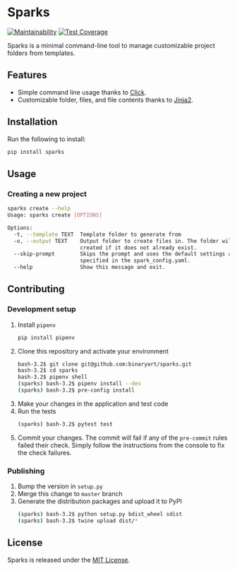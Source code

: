 # Sparks
[![Maintainability](https://api.codeclimate.com/v1/badges/f12ace4056c914eb05ba/maintainability)](https://codeclimate.com/github/binaryart/sparks/maintainability) [![Test Coverage](https://api.codeclimate.com/v1/badges/f12ace4056c914eb05ba/test_coverage)](https://codeclimate.com/github/binaryart/sparks/test_coverage)

Sparks is a minimal command-line tool to manage customizable project folders from templates.

## Features
* Simple command line usage thanks to [Click](https://click.palletsprojects.com).
* Customizable folder, files, and file contents thanks to [Jinja2](http://jinja.pocoo.org).

<!--
## Table of Contents
Optionally, include a table of contents in order to allow other people to quickly navigate especially long or detailed READMEs.
-->
## Installation
Run the following to install:
```bash
pip install sparks
```

## Usage

### Creating a new project
```bash
sparks create --help
Usage: sparks create [OPTIONS]

Options:
  -t, --template TEXT  Template folder to generate from
  -o, --output TEXT    Output folder to create files in. The folder will be
                       created if it does not already exist.
  --skip-prompt        Skips the prompt and uses the default settings as
                       specified in the spark_config.yaml.
  --help               Show this message and exit.
```


## Contributing

### Development setup
1. Install `pipenv`
	```bash
	pip install pipenv
	```
2. Clone this repository and activate your environment
	```bash
	bash-3.2$ git clone git@github.com:binaryart/sparks.git
	bash-3.2$ cd sparks
	bash-3.2$ pipenv shell
	(sparks) bash-3.2$ pipenv install --dev
	(sparks) bash-3.2$ pre-config install
	```
3. Make your changes in the application and test code
4. Run the tests
	```bash
	(sparks) bash-3.2$ pytest test
	```
5. Commit your changes. The commit will fail if any of the `pre-commit` rules failed their check. Simply follow the instructions from the console to fix the check failures.

### Publishing
1. Bump the version in `setup.py`
2. Merge this change to `master` branch
3. Generate the distribution packages and upload it to PyPI
	```bash
	(sparks) bash-3.2$ python setup.py bdist_wheel sdist
	(sparks) bash-3.2$ twine upload dist/*
	```

<!--
## Credits
Include a section for credits in order to highlight and link to the authors of your project.
-->

## License
Sparks is released under the [MIT License](https://opensource.org/licenses/MIT).


